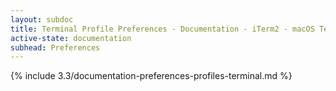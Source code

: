 ```yaml
---
layout: subdoc
title: Terminal Profile Preferences - Documentation - iTerm2 - macOS Terminal Replacement
active-state: documentation
subhead: Preferences
---
```

{% include 3.3/documentation-preferences-profiles-terminal.md %}
